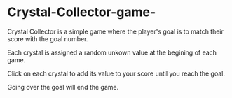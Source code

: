# Crystal-Collector-game-

Crystal Collector is a simple game where the player's goal is to match their score with the goal number.

Each crystal is assigned a random unkown value at the begining of each game.

Click on each crystal to add its value to your score until you reach the goal.

Going over the goal will end the game.

